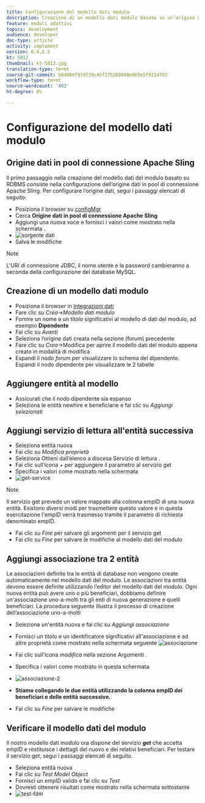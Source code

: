 ```yaml
---
title: Configurazione del modello dati modulo
description: Creazione di un modello dati modulo basato su un’origine dati RDBMS
feature: moduli adattivi
topics: development
audience: developer
doc-type: article
activity: implement
version: 6.4,6.5
kt: 5812
thumbnail: kt-5812.jpg
translation-type: tm+mt
source-git-commit: b040bdf97df39c45f175288608e965e5f0214703
workflow-type: tm+mt
source-wordcount: '493'
ht-degree: 0%

---
```




# Configurazione del modello dati modulo

## Origine dati in pool di connessione Apache Sling

Il primo passaggio nella creazione del modello dati del modulo basato su RDBMS consiste nella configurazione dell’origine dati in pool di connessione Apache Sling. Per configurare l’origine dati, segui i passaggi elencati di seguito:

* Posiziona il browser su [configMgr](http://localhost:4502/system/console/configMgr)
* Cerca **Origine dati in pool di connessione Apache Sling**
* Aggiungi una nuova voce e fornisci i valori come mostrato nella schermata .
* ![sorgente dati](assets/data-source.png)
* Salva le modifiche

>[!NOTE]
>L&#39;URI di connessione JDBC, il nome utente e la password cambieranno a seconda della configurazione del database MySQL.


## Creazione di un modello dati modulo

* Posiziona il browser in [Integrazioni dati](http://localhost:4502/aem/forms.html/content/dam/formsanddocuments-fdm)
* Fare clic su _Crea_->_Modello dati modulo_
* Fornire un nome e un titolo significativi al modello di dati del modulo, ad esempio **Dipendente**
* Fai clic su _Avanti_
* Seleziona l’origine dati creata nella sezione (forum) precedente
* Fare clic su _Crea_->Modifica per aprire il modello dati del modulo appena creato in modalità di modifica
* Espandi il nodo _forum_ per visualizzare lo schema del dipendente. Espandi il nodo dipendente per visualizzare le 2 tabelle

## Aggiungere entità al modello

* Assicurati che il nodo dipendente sia espanso
* Seleziona le entità newhire e beneficiarie e fai clic su _Aggiungi selezionati_

## Aggiungi servizio di lettura all&#39;entità successiva

* Seleziona entità nuova
* Fai clic su _Modifica proprietà_
* Seleziona Ottieni dall’elenco a discesa Servizio di lettura .
* Fai clic sull’icona + per aggiungere il parametro al servizio get
* Specifica i valori come mostrato nella schermata
* ![get-service](assets/get-service.png)
>[!NOTE]
> Il servizio get prevede un valore mappato alla colonna empID di una nuova entità. Esistono diversi modi per trasmettere questo valore e in questa esercitazione l&#39;empID verrà trasmesso tramite il parametro di richiesta denominato empID.
* Fai clic su _Fine_ per salvare gli argomenti per il servizio get
* Fai clic su _Fine_ per salvare le modifiche al modello dati del modulo

## Aggiungi associazione tra 2 entità

Le associazioni definite tra le entità di database non vengono create automaticamente nel modello dati del modulo. Le associazioni tra entità devono essere definite utilizzando l’editor del modello dati del modulo. Ogni nuova entità può avere uno o più beneficiari, dobbiamo definire un&#39;associazione uno-a-molti tra gli enti di nuova generazione e quelli beneficiari.
La procedura seguente illustra il processo di creazione dell’associazione uno-a-molti

* Seleziona un&#39;entità nuova e fai clic su _Aggiungi associazione_
* Fornisci un titolo e un identificatore significativi all&#39;associazione e ad altre proprietà come mostrato nella schermata seguente
   ![associazione](assets/association-entities-1.png)

* Fai clic sull&#39;icona _modifica_ nella sezione Argomenti .

* Specifica i valori come mostrato in questa schermata
* ![associazione-2](assets/association-entities.png)
* **Stiamo collegando le due entità utilizzando la colonna empID dei beneficiari e delle entità successive.**
* Fai clic su _Fine_ per salvare le modifiche

## Verificare il modello dati del modulo

Il nostro modello dati modulo ora dispone del servizio **_get_** che accetta empID e restituisce i dettagli del nuovo e dei relativi beneficiari. Per testare il servizio get, segui i passaggi elencati di seguito.

* Seleziona entità nuova
* Fai clic su _Test Model Object_
* Fornisci un empID valido e fai clic su _Test_
* Dovresti ottenere risultati come mostrato nella schermata sottostante
* ![test-fdm](assets/test-form-data-model.png)
